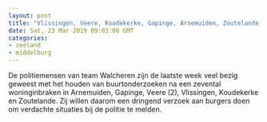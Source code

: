 ```yaml
---
layout: post
title: "Vlissingen, Veere, Koudekerke, Gapinge, Arnemuiden, Zoutelande - Bel meteen 112 bij verdachte situaties!"
date: Sat, 23 Mar 2019 09:03:00 GMT
categories: 
- zeeland 
- middelburg 
---
```


De politiemensen van team Walcheren zijn de laatste week veel bezig geweest met het houden van buurtonderzoeken na een zevental woninginbraken in Arnemuiden, Gapinge, Veere (2), Vlissingen, Koudekerke en Zoutelande. Zij willen daarom een dringend verzoek aan  burgers doen om verdachte situaties bij de politie te melden.
